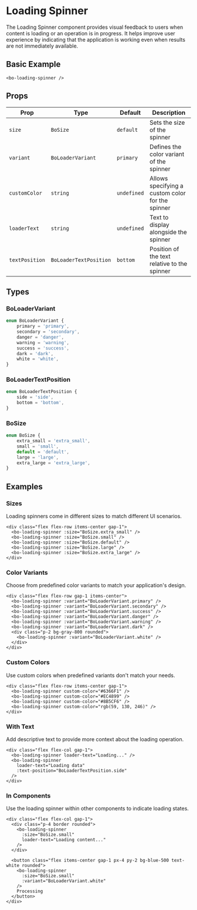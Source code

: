 <script setup>
import { BoLoadingSpinner } from '@/components/bo-loading-spinner'
import { BoLoaderVariant, BoLoaderTextPosition } from '@/shared/bo-loader'
import { BoSize } from '@/shared/bo-size'
</script>

# Loading Spinner

The Loading Spinner component provides visual feedback to users when content is loading or an operation is in progress. It helps improve user experience by indicating that the application is working even when results are not immediately available.

## Basic Example

```vue
<bo-loading-spinner />
```

## Props

| Prop           | Type                   | Default     | Description                                      |
| -------------- | ---------------------- | ----------- | ------------------------------------------------ |
| `size`         | `BoSize`               | `default`   | Sets the size of the spinner                     |
| `variant`      | `BoLoaderVariant`      | `primary`   | Defines the color variant of the spinner         |
| `customColor`  | `string`               | `undefined` | Allows specifying a custom color for the spinner |
| `loaderText`   | `string`               | `undefined` | Text to display alongside the spinner            |
| `textPosition` | `BoLoaderTextPosition` | `bottom`    | Position of the text relative to the spinner     |

## Types

### BoLoaderVariant

```typescript
enum BoLoaderVariant {
	primary = 'primary',
	secondary = 'secondary',
	danger = 'danger',
	warning = 'warning',
	success = 'success',
	dark = 'dark',
	white = 'white',
}
```

### BoLoaderTextPosition

```typescript
enum BoLoaderTextPosition {
	side = 'side',
	bottom = 'bottom',
}
```

### BoSize

```typescript
enum BoSize {
	extra_small = 'extra_small',
	small = 'small',
	default = 'default',
	large = 'large',
	extra_large = 'extra_large',
}
```

## Examples

### Sizes

Loading spinners come in different sizes to match different UI scenarios.

```vue
<div class="flex flex-row items-center gap-1">
  <bo-loading-spinner :size="BoSize.extra_small" />
  <bo-loading-spinner :size="BoSize.small" />
  <bo-loading-spinner :size="BoSize.default" />
  <bo-loading-spinner :size="BoSize.large" />
  <bo-loading-spinner :size="BoSize.extra_large" />
</div>
```

### Color Variants

Choose from predefined color variants to match your application's design.

```vue
<div class="flex flex-row gap-1 items-center">
  <bo-loading-spinner :variant="BoLoaderVariant.primary" />
  <bo-loading-spinner :variant="BoLoaderVariant.secondary" />
  <bo-loading-spinner :variant="BoLoaderVariant.success" />
  <bo-loading-spinner :variant="BoLoaderVariant.danger" />
  <bo-loading-spinner :variant="BoLoaderVariant.warning" />
  <bo-loading-spinner :variant="BoLoaderVariant.dark" />
  <div class="p-2 bg-gray-800 rounded">
    <bo-loading-spinner :variant="BoLoaderVariant.white" />
  </div>
</div>
```

### Custom Colors

Use custom colors when predefined variants don't match your needs.

```vue
<div class="flex flex-row items-center gap-1">
  <bo-loading-spinner custom-color="#6366F1" />
  <bo-loading-spinner custom-color="#EC4899" />
  <bo-loading-spinner custom-color="#8B5CF6" />
  <bo-loading-spinner custom-color="rgb(59, 130, 246)" />
</div>
```

### With Text

Add descriptive text to provide more context about the loading operation.

```vue
<div class="flex flex-col gap-1">
  <bo-loading-spinner loader-text="Loading..." />
  <bo-loading-spinner 
    loader-text="Loading data" 
    :text-position="BoLoaderTextPosition.side" 
  />
</div>
```

### In Components

Use the loading spinner within other components to indicate loading states.

```vue
<div class="flex flex-col gap-1">
  <div class="p-4 border rounded">
    <bo-loading-spinner
      :size="BoSize.small"
      loader-text="Loading content..."
    />
  </div>

  <button class="flex items-center gap-1 px-4 py-2 bg-blue-500 text-white rounded">
    <bo-loading-spinner
      :size="BoSize.small"
      :variant="BoLoaderVariant.white"
    />
    Processing
  </button>
</div>
```

